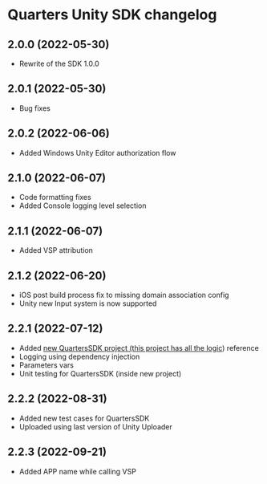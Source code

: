 # Quarters Unity SDK changelog

## 2.0.0 (2022-05-30)

- Rewrite of the SDK 1.0.0


## 2.0.1 (2022-05-30)

- Bug fixes

## 2.0.2 (2022-06-06)

- Added Windows Unity Editor authorization flow

## 2.1.0 (2022-06-07)

- Code formatting fixes
- Added Console logging level selection

## 2.1.1 (2022-06-07)

- Added VSP attribution

## 2.1.2 (2022-06-20)

- iOS post build process fix to missing domain association config
- Unity new Input system is now supported

## 2.2.1 (2022-07-12)
- Added [new QuartersSDK project (this project has all the logic](https://github.com/weiks/quarters-unity-sdk/tree/master/QuartersSDK)) reference
- Logging using dependency injection
- Parameters vars
- Unit testing for QuartersSDK (inside new project)

## 2.2.2 (2022-08-31)
- Added new test cases for QuartersSDK
- Uploaded using last version of Unity Uploader
  
## 2.2.3 (2022-09-21)
- Added APP name while calling VSP 


